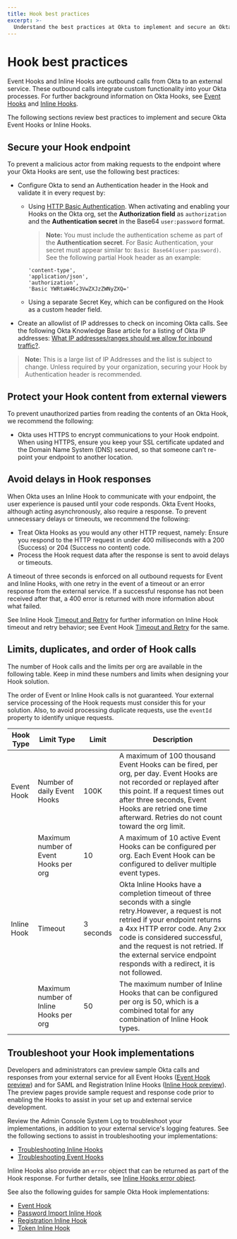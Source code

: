 ```yaml
---
title: Hook best practices
excerpt: >-
  Understand the best practices at Okta to implement and secure an Okta Event Hook or Inline Hook.
---
```


# Hook best practices

Event Hooks and Inline Hooks are outbound calls from Okta to an external service. These outbound calls integrate custom functionality into your Okta processes. For further background information on Okta Hooks, see [Event Hooks](/docs/concepts/event-hooks) and [Inline Hooks](/docs/concepts/inline-hooks).

The following sections review best practices to implement and secure Okta Event Hooks or Inline Hooks.

## Secure your Hook endpoint

To prevent a malicious actor from making requests to the endpoint where your Okta Hooks are sent, use the following best practices:

* Configure Okta to send an Authentication header in the Hook and validate it in every request by:

  * Using [HTTP Basic Authentication](/books/api-security/authn/api-authentication-options/#http-basic-authentication). When activating and enabling your Hooks on the Okta org, set the **Authorization field** as `authorization` and the **Authentication secret** in the Base64 `user:password` format.

    >**Note:** You must include the authentication scheme as part of the **Authentication secret**. For Basic Authentication, your secret must appear similar to: `Basic Base64(user:password)`. See the following partial Hook header as an example:

    ```cURL
    'content-type',
    'application/json',
    'authorization',
    'Basic YWRtaW46c3VwZXJzZWNyZXQ='
    ```

  * Using a separate Secret Key, which can be configured on the Hook as a custom header field.

* Create an allowlist of IP addresses to check on incoming Okta calls. See the following Okta Knowledge Base article for a listing of Okta IP addresses: [What IP addresses/ranges should we allow for inbound traffic?](https://support.okta.com/help/s/article/What-IP-addresses-ranges-should-we-whitelist-for-inbound-traffic-i-e-REST-API-calls-from-Okta-to-on-prem-JIRA-server?language=en_US).

>**Note:** This is a large list of IP Addresses and the list is subject to change. Unless required by your organization, securing your Hook by Authentication header is recommended.

## Protect your Hook content from external viewers

To prevent unauthorized parties from reading the contents of an Okta Hook, we recommend the following:

* Okta uses HTTPS to encrypt communications to your Hook endpoint. When using HTTPS, ensure you keep your SSL certificate updated and the Domain Name System (DNS) secured, so that someone can’t re-point your endpoint to another location.

## Avoid delays in Hook responses

When Okta uses an Inline Hook to communicate with your endpoint, the user experience is paused until your code responds. Okta Event Hooks, although acting asynchronously, also require a response. To prevent unnecessary delays or timeouts, we recommend the following:

* Treat Okta Hooks as you would any other HTTP request, namely: Ensure you respond to the HTTP request in under 400 milliseconds with a 200 (Success) or 204 (Success no content) code.
* Process the Hook request data after the response is sent to avoid delays or timeouts.

A timeout of three seconds is enforced on all outbound requests for Event and Inline Hooks, with one retry in the event of a timeout or an error response from the external service. If a successful response has not been received after that, a 400 error is returned with more information about what failed.

See Inline Hook [Timeout and Retry](/docs/concepts/inline-hooks/#timeout-and-retry) for further information on Inline Hook timeout and retry behavior; see Event Hook [Timeout and Retry](https://developer.okta.com/docs/concepts/event-hooks/) for the same.

## Limits, duplicates, and order of Hook calls

The number of Hook calls and the limits per org are available in the following table. Keep in mind these numbers and limits when designing your Hook solution.

The order of Event or Inline Hook calls is not guaranteed. Your external service processing of the Hook requests must consider this for your solution. Also, to avoid processing duplicate requests, use the `eventId` property to identify unique requests.

| Hook Type | Limit Type | Limit | Description |
| --------- | -----------| ----- | ----------- |
| Event Hook | Number of daily Event Hooks | 100K | A maximum of 100 thousand Event Hooks can be fired, per org, per day. Event Hooks are not recorded or replayed after this point. If a request times out after three seconds, Event Hooks are retried one time afterward. Retries do not count toward the org limit.
|            | Maximum number of Event Hooks per org | 10 | A maximum of 10 active Event Hooks can be configured per org. Each Event Hook can be configured to deliver multiple event types. |
| Inline Hook | Timeout | 3 seconds | Okta Inline Hooks have a completion timeout of three seconds with a single retry.However, a request is not retried if your endpoint returns a 4xx HTTP error code. Any 2xx code is considered successful, and the request is not retried. If the external service endpoint responds with a redirect, it is not followed. |
|             | Maximum number of Inline Hooks per org | 50 | The maximum number of Inline Hooks that can be configured per org is 50, which is a combined total for any combination of Inline Hook types. |

## Troubleshoot your Hook implementations

Developers and administrators can preview sample Okta calls and responses from your external service for all Event Hooks ([Event Hook preview](https://help.okta.com/en/prod/Content/Topics/automation-hooks/event-hooks-preview.htm)) and for SAML and Registration Inline Hooks ([Inline Hook preview](https://help.okta.com/en/prod/Content/Topics/automation-hooks/preview-inline-hooks.htm)). The preview pages provide sample request and response code prior to enabling the Hooks to assist in your set up and external service development.

Review the Admin Console System Log to troubleshoot your implementations, in addition to your external service's logging features. See the following sections to assist in troubleshooting your implementations:

* [Troubleshooting Inline Hooks](/docs/concepts/inline-hooks/#troubleshooting)
* [Troubleshooting Event Hooks](/docs/concepts/event-hooks/#debugging)

Inline Hooks also provide an `error` object that can be returned as part of the Hook response. For further details, see [Inline Hooks error object](/docs/concepts/inline-hooks/#error).

See also the following guides for sample Okta Hook implementations:

* [Event Hook](/docs/guides/event-hook-implementation/nodejs/overview/)
* [Password Import Inline Hook](/docs/guides/password-import-inline-hook/nodejs/overview/)
* [Registration Inline Hook](/docs/guides/registration-inline-hook/nodejs/overview/)
* [Token Inline Hook](/docs/guides/token-inline-hook/nodejs/overview/)
